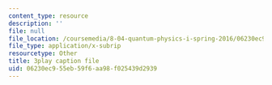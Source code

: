 ```yaml
---
content_type: resource
description: ''
file: null
file_location: /coursemedia/8-04-quantum-physics-i-spring-2016/06230ec955eb59f6aa98f025439d2939_37-GdFJGSXs.vtt
file_type: application/x-subrip
resourcetype: Other
title: 3play caption file
uid: 06230ec9-55eb-59f6-aa98-f025439d2939
---
```

